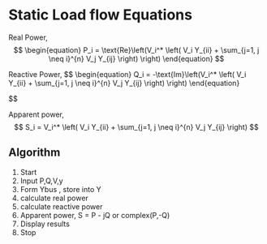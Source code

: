 <script src="https://cdn.jsdelivr.net/npm/mathjax@3/es5/tex-mml-chtml.js"></script>
<script type="module">
	import mermaid from 'https://cdn.jsdelivr.net/npm/mermaid@10/dist/mermaid.esm.min.mjs';
	mermaid.initialize({
		startOnLoad: true,
		theme: 'light'
	});
</script>

# Static Load flow Equations
Real Power,
$$
\begin{equation}
P_i = \text{Re}\left(V_i^* \left( V_i Y_{ii} + \sum_{j=1, j \neq i}^{n} V_j Y_{ij} \right) \right)
\end{equation}
$$

Reactive Power,
$$
\begin{equation}
Q_i = -\text{Im}\left(V_i^* \left( V_i Y_{ii} + \sum_{j=1, j \neq i}^{n} V_j Y_{ij} \right) \right)
\end{equation}

$$

Apparent power,
$$
S_i = V_i^* \left( V_i Y_{ii} + \sum_{j=1, j \neq i}^{n} V_j Y_{ij} \right)
$$



## Algorithm

1. Start
2. Input P,Q,V,y
3. Form Ybus , store into Y
4. calculate real power
5. calculate reactive power
6. Apparent power, S = P - jQ or complex(P,-Q)
7. Display results
8. Stop

